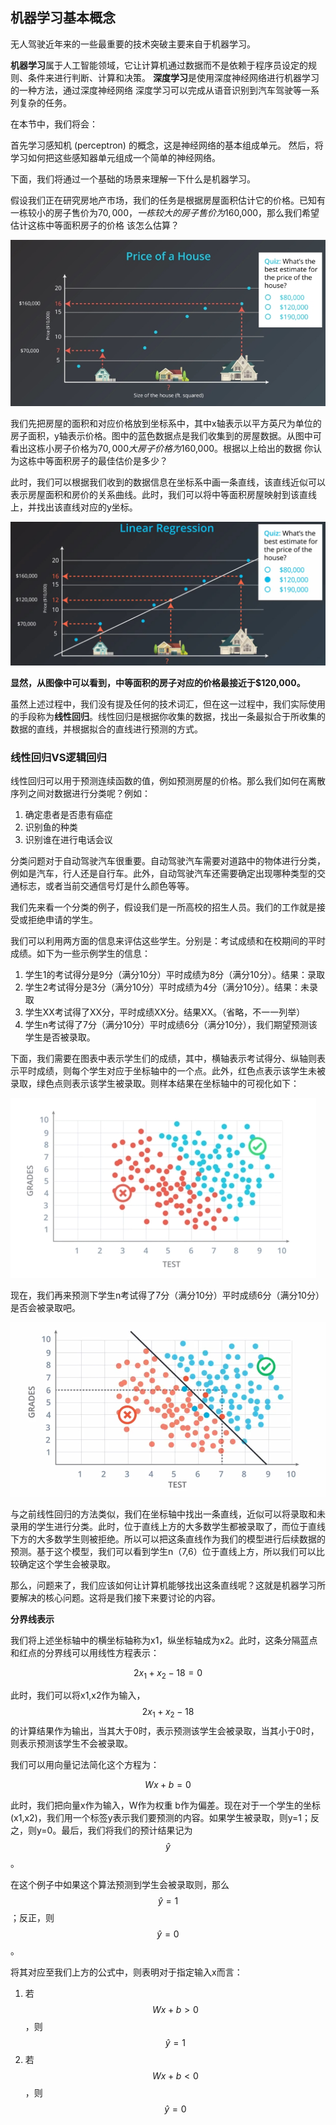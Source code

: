 ## 机器学习基本概念

无人驾驶近年来的一些最重要的技术突破主要来自于机器学习。

**机器学习**属于人工智能领域，它让计算机通过数据而不是依赖于程序员设定的规则、条件来进行判断、计算和决策。
**深度学习**是使用深度神经网络进行机器学习的一种方法，通过深度神经网络 深度学习可以完成从语音识别到汽车驾驶等一系列复杂的任务。


在本节中，我们将会：

首先学习感知机 (perceptron) 的概念，这是神经网络的基本组成单元。
然后，将学习如何把这些感知器单元组成一个简单的神经网络。


下面，我们将通过一个基础的场景来理解一下什么是机器学习。

假设我们正在研究房地产市场，我们的任务是根据房屋面积估计它的价格。已知有一栋较小的房子售价为$70,000，一栋较大的房子售价为$160,000，那么我们希望估计这栋中等面积房子的价格 该怎么估算？

![](/assets/91.jpg)

我们先把房屋的面积和对应价格放到坐标系中，其中x轴表示以平方英尺为单位的房子面积，y轴表示价格。图中的蓝色数据点是我们收集到的房屋数据。从图中可看出这栋小房子价格为$70,000  大房子价格为$160,000。根据以上给出的数据 你认为这栋中等面积房子的最佳估价是多少？

此时，我们可以根据我们收到的数据信息在坐标系中画一条直线，该直线近似可以表示房屋面积和房价的关系曲线。此时，我们可以将中等面积房屋映射到该直线上，并找出该直线对应的y坐标。

![](/assets/92.jpg)

**显然，从图像中可以看到，中等面积的房子对应的价格最接近于$120,000。**

虽然上述过程中，我们没有提及任何的技术词汇，但在这一过程中，我们实际使用的手段称为**线性回归**。线性回归是根据你收集的数据，找出一条最拟合于所收集的数据的直线，并根据拟合的直线进行预测的方式。


### 线性回归VS逻辑回归

线性回归可以用于预测连续函数的值，例如预测房屋的价格。那么我们如何在离散序列之间对数据进行分类呢？例如：

1. 确定患者是否患有癌症
2. 识别鱼的种类
3. 识别谁在进行电话会议

分类问题对于自动驾驶汽车很重要。自动驾驶汽车需要对道路中的物体进行分类，例如是汽车，行人还是自行车。此外，自动驾驶汽车还需要确定出现哪种类型的交通标志，或者当前交通信号灯是什么颜色等等。

我们先来看一个分类的例子，假设我们是一所高校的招生人员。我们的工作就是接受或拒绝申请的学生。

我们可以利用两方面的信息来评估这些学生。分别是：考试成绩和在校期间的平时成绩。如下为一些示例学生的信息：

1. 学生1的考试得分是9分（满分10分）平时成绩为8分（满分10分）。结果：录取
2. 学生2考试得分是3分（满分10分）平时成绩为4分（满分10分）。结果：未录取
3. 学生XX考试得了XX分，平时成绩XX分。结果XX。（省略，不一一列举）
4. 学生n考试得了7分（满分10分）平时成绩6分（满分10分），我们期望预测该学生是否被录取。


下面，我们需要在图表中表示学生们的成绩，其中，横轴表示考试得分、纵轴则表示平时成绩，则每个学生对应于坐标轴中的一个点。此外，红色点表示该学生未被录取，绿色点则表示该学生被录取。则样本结果在坐标轴中的可视化如下：

![](/assets/93.jpg)

现在，我们再来预测下学生n考试得了7分（满分10分）平时成绩6分（满分10分）是否会被录取吧。

![](/assets/94.jpg)

与之前线性回归的方法类似，我们在坐标轴中找出一条直线，近似可以将录取和未录用的学生进行分类。此时，位于直线上方的大多数学生都被录取了，而位于直线下方的大多数学生则被拒绝。所以可以把这条直线作为我们的模型进行后续数据的预测。基于这个模型，我们可以看到学生n（7,6）位于直线上方，所以我们可以比较确定这个学生会被录取。

那么，问题来了，我们应该如何让计算机能够找出这条直线呢？这就是机器学习所要解决的核心问题。这将是我们接下来要讨论的内容。

**分界线表示**

我们将上述坐标轴中的横坐标轴称为x1，纵坐标轴成为x2。此时，这条分隔蓝点和红点的分界线可以用线性方程表示：

$$
2x_1+x_2-18=0
$$

此时，我们可以将x1,x2作为输入，$$2x_1+x_2-18$$的计算结果作为输出，当其大于0时，表示预测该学生会被录取，当其小于0时，则表示预测该学生不会被录取。

我们可以用向量记法简化这个方程为：

$$
Wx+b=0
$$

此时，我们把向量x作为输入，W作为权重 b作为偏差。现在对于一个学生的坐标 (x1,x2)，我们用一个标签y表示我们要预测的内容。如果学生被录取，则y=1；反之，则y=0。最后，我们将我们的预计结果记为$$\hat{y}$$。

在这个例子中如果这个算法预测到学生会被录取则，那么$$\hat{y} = 1$$；反正，则$$\hat{y} = 0$$。

将其对应至我们上方的公式中，则表明对于指定输入x而言：

1. 若$$Wx+b > 0$$，则$$\hat{y} = 1$$
2. 若$$Wx+b < 0$$，则$$\hat{y} = 0$$



















